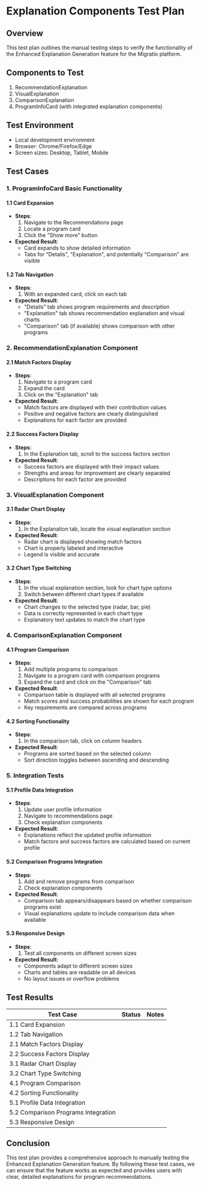 # Explanation Components Test Plan

## Overview
This test plan outlines the manual testing steps to verify the functionality of the Enhanced Explanation Generation feature for the Migratio platform.

## Components to Test
1. RecommendationExplanation
2. VisualExplanation
3. ComparisonExplanation
4. ProgramInfoCard (with integrated explanation components)

## Test Environment
- Local development environment
- Browser: Chrome/Firefox/Edge
- Screen sizes: Desktop, Tablet, Mobile

## Test Cases

### 1. ProgramInfoCard Basic Functionality

#### 1.1 Card Expansion
- **Steps**:
  1. Navigate to the Recommendations page
  2. Locate a program card
  3. Click the "Show more" button
- **Expected Result**:
  - Card expands to show detailed information
  - Tabs for "Details", "Explanation", and potentially "Comparison" are visible

#### 1.2 Tab Navigation
- **Steps**:
  1. With an expanded card, click on each tab
- **Expected Result**:
  - "Details" tab shows program requirements and description
  - "Explanation" tab shows recommendation explanation and visual charts
  - "Comparison" tab (if available) shows comparison with other programs

### 2. RecommendationExplanation Component

#### 2.1 Match Factors Display
- **Steps**:
  1. Navigate to a program card
  2. Expand the card
  3. Click on the "Explanation" tab
- **Expected Result**:
  - Match factors are displayed with their contribution values
  - Positive and negative factors are clearly distinguished
  - Explanations for each factor are provided

#### 2.2 Success Factors Display
- **Steps**:
  1. In the Explanation tab, scroll to the success factors section
- **Expected Result**:
  - Success factors are displayed with their impact values
  - Strengths and areas for improvement are clearly separated
  - Descriptions for each factor are provided

### 3. VisualExplanation Component

#### 3.1 Radar Chart Display
- **Steps**:
  1. In the Explanation tab, locate the visual explanation section
- **Expected Result**:
  - Radar chart is displayed showing match factors
  - Chart is properly labeled and interactive
  - Legend is visible and accurate

#### 3.2 Chart Type Switching
- **Steps**:
  1. In the visual explanation section, look for chart type options
  2. Switch between different chart types if available
- **Expected Result**:
  - Chart changes to the selected type (radar, bar, pie)
  - Data is correctly represented in each chart type
  - Explanatory text updates to match the chart type

### 4. ComparisonExplanation Component

#### 4.1 Program Comparison
- **Steps**:
  1. Add multiple programs to comparison
  2. Navigate to a program card with comparison programs
  3. Expand the card and click on the "Comparison" tab
- **Expected Result**:
  - Comparison table is displayed with all selected programs
  - Match scores and success probabilities are shown for each program
  - Key requirements are compared across programs

#### 4.2 Sorting Functionality
- **Steps**:
  1. In the comparison tab, click on column headers
- **Expected Result**:
  - Programs are sorted based on the selected column
  - Sort direction toggles between ascending and descending

### 5. Integration Tests

#### 5.1 Profile Data Integration
- **Steps**:
  1. Update user profile information
  2. Navigate to recommendations page
  3. Check explanation components
- **Expected Result**:
  - Explanations reflect the updated profile information
  - Match factors and success factors are calculated based on current profile

#### 5.2 Comparison Programs Integration
- **Steps**:
  1. Add and remove programs from comparison
  2. Check explanation components
- **Expected Result**:
  - Comparison tab appears/disappears based on whether comparison programs exist
  - Visual explanations update to include comparison data when available

#### 5.3 Responsive Design
- **Steps**:
  1. Test all components on different screen sizes
- **Expected Result**:
  - Components adapt to different screen sizes
  - Charts and tables are readable on all devices
  - No layout issues or overflow problems

## Test Results

| Test Case | Status | Notes |
|-----------|--------|-------|
| 1.1 Card Expansion | | |
| 1.2 Tab Navigation | | |
| 2.1 Match Factors Display | | |
| 2.2 Success Factors Display | | |
| 3.1 Radar Chart Display | | |
| 3.2 Chart Type Switching | | |
| 4.1 Program Comparison | | |
| 4.2 Sorting Functionality | | |
| 5.1 Profile Data Integration | | |
| 5.2 Comparison Programs Integration | | |
| 5.3 Responsive Design | | |

## Conclusion

This test plan provides a comprehensive approach to manually testing the Enhanced Explanation Generation feature. By following these test cases, we can ensure that the feature works as expected and provides users with clear, detailed explanations for program recommendations.
